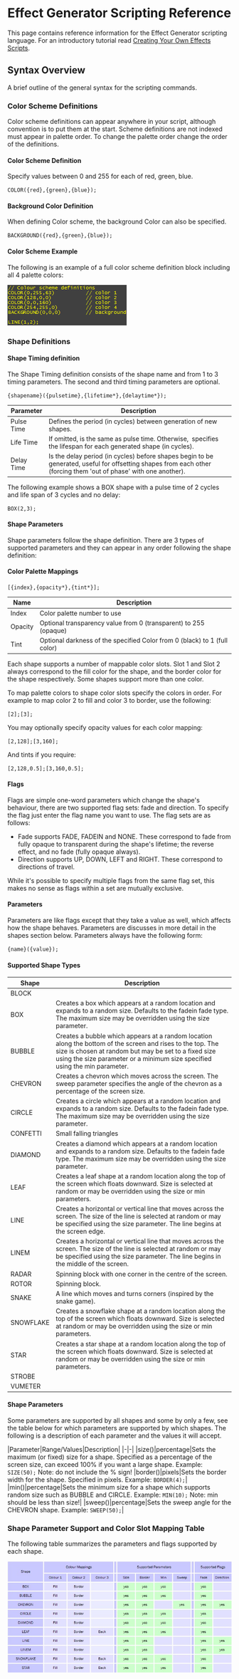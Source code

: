 # Effect Generator Scripting Reference

This page contains reference information for the Effect Generator scripting language. For an introductory tutorial read [Creating Your Own Effects Scripts](CreatingCustomEffects.md).

## Syntax Overview

A brief outline of the general syntax for the scripting commands.

### Color Scheme Definitions
Color scheme definitions can appear anywhere in your script, although convention is to put them at the start. Scheme definitions are not indexed must appear in palette order. To change the palette order change the order of the definitions.

#### Color Scheme Definition
Specify values between 0 and 255 for each of red, green, blue.

    COLOR({red},{green},{blue});

#### Background Color Definition
When defining Color scheme, the background Color can also be specified.

    BACKGROUND({red},{green},{blue});

#### Color Scheme Example

The following is an example of a full color scheme definition block including all 4 palette colors:

![](../../../images/ColorsAdded.png)

### Shape Definitions

#### Shape Timing definition

The Shape Timing definition consists of the shape name and from 1 to 3 timing parameters. The second and third timing parameters are optional.

    {shapename}({pulsetime},{lifetime*},{delaytime*});

|Parameter|Description|
|-|-|
|Pulse Time|Defines the period (in cycles) between generation of new shapes.|
|Life Time|If omitted, is the same as pulse time. Otherwise,  specifies the lifespan for each generated shape (in cycles).|
|Delay Time|Is the delay period (in cycles) before shapes begin to be generated, useful for offsetting shapes from each other (forcing them 'out of phase' with one another).|

The following example shows a BOX shape with a pulse time of 2 cycles and life span of 3 cycles and no delay:

    BOX(2,3);

#### Shape Parameters

Shape parameters follow the shape definition. There are 3 types of supported parameters and they can appear in any order following the shape definition:

#### Color Palette Mappings

    [{index},{opacity*},{tint*}];

|Name|Description|
|-|-|
|Index|Color palette number to use|
|Opacity|Optional transparency value from 0 (transparent) to 255 (opaque)|
|Tint|Optional darkness of the specified Color from 0 (black) to 1 (full color)|

Each shape supports a number of mappable color slots. Slot 1 and Slot 2 always correspond to the fill color for the shape, and the border color for the shape respectively. Some shapes support more than one color.

To map palette colors to shape color slots specify the colors in order. For example to map color 2 to fill and color 3 to border, use the following:

    [2];[3];

You may optionally specify opacity values for each color mapping:

    [2,128];[3,160];

And tints if you require:

    [2,128,0.5];[3,160,0.5];

#### Flags

Flags are simple one-word parameters which change the shape's behaviour, there are two supported flag sets: fade and direction. To specify the flag just enter the flag name you want to use. The flag sets are as follows:

* Fade supports FADE, FADEIN and NONE. These correspond to fade from fully opaque to transparent during the shape's lifetime; the reverse effect, and no fade (fully opaque always).
* Direction supports UP, DOWN, LEFT and RIGHT. These correspond to directions of travel.

While it's possible to specify multiple flags from the same flag set, this makes no sense as flags within a set are mutually exclusive. 

#### Parameters

Parameters are like flags except that they take a value as well, which affects how the shape behaves. Parameters are discusses in more detail in the shapes section below. Parameters always have the following form:

    {name}({value});

#### Supported Shape Types

|Shape|Description|
|-|-|
|BLOCK| |
|BOX|Creates a box which appears at a random location and expands to a random size. Defaults to the fadein fade type. The maximum size may be overridden using the size parameter.|
|BUBBLE|Creates a bubble which appears at a random location along the bottom of the screen and rises to the top. The size is chosen at random but may be set to a fixed size using the size parameter or a minimum size specified using the min parameter.|
|CHEVRON|Creates a chevron which moves across the screen. The sweep parameter specifies the angle of the chevron as a percentage of the screen size.|
|CIRCLE|Creates a circle which appears at a random location and expands to a random size. Defaults to the fadein fade type. The maximum size may be overridden using the size parameter.|
|CONFETTI|Small falling triangles|
|DIAMOND|Creates a diamond which appears at a random location and expands to a random size. Defaults to the fadein fade type. The maximum size may be overridden using the size parameter.|
|LEAF|Creates a leaf shape at a random location along the top of the screen which floats downward. Size is selected at random or may be overridden using the size or min parameters.|
|LINE|Creates a horizontal or vertical line that moves across the screen. The size of the line is selected at random or may be specified using the size parameter. The line begins at the screen edge.|
|LINEM|Creates a horizontal or vertical line that moves across the screen. The size of the line is selected at random or may be specified using the size parameter. The line begins in the middle of the screen.|
|RADAR|Spinning block with one corner in the centre of the screen.|
|ROTOR|Spinning block.|
|SNAKE|A line which moves and turns corners (inspired by the snake game).|
|SNOWFLAKE|Creates a snowflake shape at a random location along the top of the screen which floats downward. Size is selected at random or may be overridden using the size or min parameters.|
|STAR|Creates a star shape at a random location along the top of the screen which floats downward. Size is selected at random or may be overridden using the size or min parameters.|
|STROBE| |
|VUMETER| |

#### Shape Parameters

Some parameters are supported by all shapes and some by only a few, see the table below for which parameters are supported by which shapes. The following is a description of each parameter and the values it will accept.

|Parameter|Range/Values|Description|
|-|-|
|size()|percentage|Sets the maximum (or fixed) size for a shape. Specified as a percentage of the screen size, can exceed 100% if you want a large shape. Example: `SIZE(50);` Note: do not include the % sign!
|border()|pixels|Sets the border width for the shape. Specified in pixels. Example: `BORDER(4);`|
|min()|percentage|Sets the minimum size for a shape which supports random size such as BUBBLE and CIRCLE. Example: `MIN(10);` Note: min should be less than size!|
|sweep()|percentage|Sets the sweep angle for the CHEVRON shape. Example: `SWEEP(50);`|

### Shape Parameter Support and Color Slot Mapping Table

The following table summarizes the parameters and flags supported by each shape.

![](../../../images/img_279.jpg)